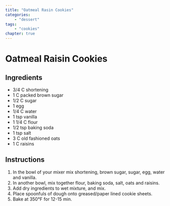 ```yaml
---
title: "Oatmeal Rasin Cookies"
categories:
    - "dessert"
tags: 
    - "cookies"
chapter: true
---
```

# Oatmeal Raisin Cookies

## Ingredients

- 3/4 C shortening
- 1 C packed brown sugar
- 1/2 C sugar
- 1 egg
- 1/4 C water
- 1 tsp vanilla
- 1 1/4 C flour
- 1/2 tsp baking soda
- 1 tsp salt
- 3 C old fashioned oats
- 1 C raisins

## Instructions

1. In the bowl of your mixer mix shortening, brown sugar, sugar, egg, water and vanilla.
2. In another bowl, mix together flour, baking soda, salt, oats and raisins.
3. Add dry ingredients to wet mixture, and mix.
4. Place spoonfuls of dough onto greased/paper lined cookie sheets.
5. Bake at 350°F for 12-15 min.
